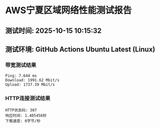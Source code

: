# AWS宁夏区域网络性能测试报告
## 测试时间: 2025-10-15 10:15:32
## 测试环境: GitHub Actions Ubuntu Latest (Linux)

### 带宽测试结果
```
Ping: 7.644 ms
Download: 1991.62 Mbit/s
Upload: 1737.39 Mbit/s
```

### HTTP连接测试结果
```
HTTP状态码: 307
响应时间: 1.405456秒
下载速度: 0字节/秒
```

